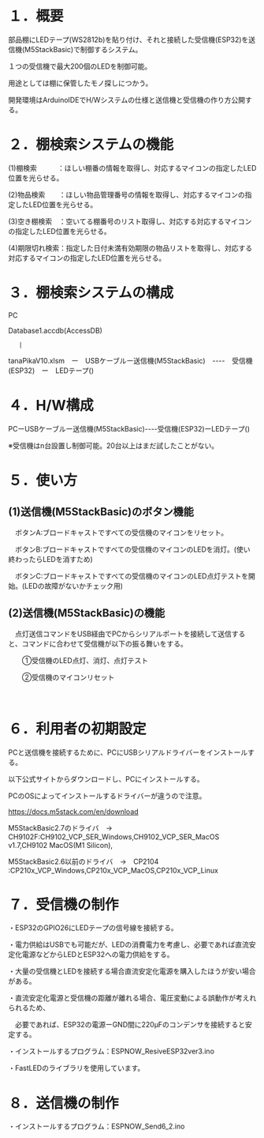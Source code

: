 # **１．概要**

部品棚にLEDテープ(WS2812b)を貼り付け、それと接続した受信機(ESP32)を送信機(M5StackBasic)で制御するシステム。

１つの受信機で最大200個のLEDを制御可能。

用途としては棚に保管したモノ探しにつかう。

開発環境はArduinoIDEでH/Wシステムの仕様と送信機と受信機の作り方公開する。


# **２．棚検索システムの機能**

(1)棚検索　　　：ほしい棚番の情報を取得し、対応するマイコンの指定したLED位置を光らせる。

(2)物品検索　　：ほしい物品管理番号の情報を取得し、対応するマイコンの指定したLED位置を光らせる。

(3)空き棚検索　：空いてる棚番号のリスト取得し、対応する対応するマイコンの指定したLED位置を光らせる。

(4)期限切れ検索：指定した日付未満有効期限の物品リストを取得し、対応する対応するマイコンの指定したLED位置を光らせる。


# **３．棚検索システムの構成**
PC

Database1.accdb(AccessDB)
       
       |
       
tanaPikaV10.xlsm　ー　USBケーブルー送信機(M5StackBasic)　----　受信機(ESP32)　ー　LEDテープ()


# **４．H/W構成**

PCーUSBケーブルー送信機(M5StackBasic)----受信機(ESP32)ーLEDテープ()

※受信機はn台設置し制御可能。20台以上はまだ試したことがない。


# **５．使い方**

## (1)送信機(M5StackBasic)のボタン機能

　ボタンA:ブロードキャストですべての受信機のマイコンをリセット。

　ボタンB:ブロードキャストですべての受信機のマイコンのLEDを消灯。(使い終わったらLEDを消すため)

　ボタンC:ブロードキャストですべての受信機のマイコンのLED点灯テストを開始。(LEDの故障がないかチェック用)

## (2)送信機(M5StackBasic)の機能
 
 　点灯送信コマンドをUSB経由でPCからシリアルポートを接続して送信すると、コマンドに合わせて受信機が以下の振る舞いをする。
   
 　　①受信機のLED点灯、消灯、点灯テスト
    
 　　②受信機のマイコンリセット

　

# **６．利用者の初期設定**
PCと送信機を接続するために、PCにUSBシリアルドライバーをインストールする。

以下公式サイトからダウンロードし、PCにインストールする。
 
PCのOSによってインストールするドライバーが違うので注意。
 
https://docs.m5stack.com/en/download

M5StackBasic2.7のドライバ　→　CH9102F:CH9102_VCP_SER_Windows,CH9102_VCP_SER_MacOS v1.7,CH9102 MacOS(M1 Silicon),

M5StackBasic2.6以前のドライバ　→　CP2104 :CP210x_VCP_Windows,CP210x_VCP_MacOS,CP210x_VCP_Linux


# **７．受信機の制作**
・ESP32のGPIO26にLEDテープの信号線を接続する。

・電力供給はUSBでも可能だが、LEDの消費電力を考慮し、必要であれば直流安定化電源などからLEDとESP32への電力供給をする。
 
・大量の受信機とLEDを接続する場合直流安定化電源を購入したほうが安い場合がある。
 
・直流安定化電源と受信機の距離が離れる場合、電圧変動による誤動作が考えれられるため、
 
　必要であれば、ESP32の電源ーGND間に220μFのコンデンサを接続すると安定する。
 
・インストールするプログラム：ESPNOW_ResiveESP32ver3.ino

・FastLEDのライブラリを使用しています。


# **８．送信機の制作**

・インストールするプログラム：ESPNOW_Send6_2.ino
